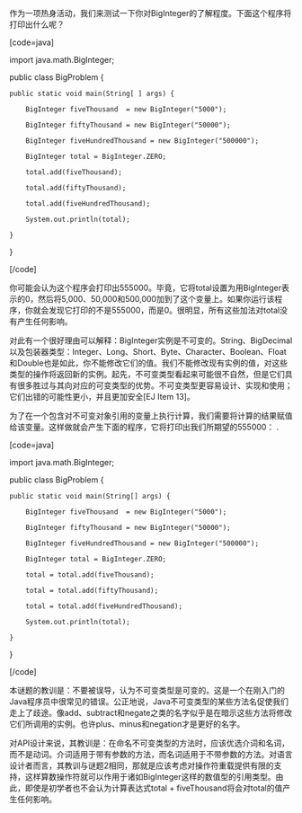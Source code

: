 作为一项热身活动，我们来测试一下你对BigInteger的了解程度。下面这个程序将打印出什么呢？ 
[code=java]
import java.math.BigInteger;
public class BigProblem {
    public static void main(String[ ] args) {
        BigInteger fiveThousand  = new BigInteger("5000");
        BigInteger fiftyThousand = new BigInteger("50000");
        BigInteger fiveHundredThousand = new BigInteger("500000");
        BigInteger total = BigInteger.ZERO;
        total.add(fiveThousand);
        total.add(fiftyThousand);
        total.add(fiveHundredThousand);
        System.out.println(total);
    }
}
[/code]
你可能会认为这个程序会打印出555000。毕竟，它将total设置为用BigInteger表示的0，然后将5,000、50,000和500,000加到了这个变量上。如果你运行该程序，你就会发现它打印的不是555000，而是0。很明显，所有这些加法对total没有产生任何影响。 
对此有一个很好理由可以解释：BigInteger实例是不可变的。String、BigDecimal以及包装器类型：Integer、Long、Short、Byte、Character、Boolean、Float和Double也是如此，你不能修改它们的值。我们不能修改现有实例的值，对这些类型的操作将返回新的实例。起先，不可变类型看起来可能很不自然，但是它们具有很多胜过与其向对应的可变类型的优势。不可变类型更容易设计、实现和使用；它们出错的可能性更小，并且更加安全[EJ Item 13]。 
为了在一个包含对不可变对象引用的变量上执行计算，我们需要将计算的结果赋值给该变量。这样做就会产生下面的程序，它将打印出我们所期望的555000： .
[code=java]
import java.math.BigInteger;
public class BigProblem {
    public static void main(String[] args) {
        BigInteger fiveThousand  = new BigInteger("5000");
        BigInteger fiftyThousand = new BigInteger("50000");
        BigInteger fiveHundredThousand = new BigInteger("500000");
        BigInteger total = BigInteger.ZERO;
        total = total.add(fiveThousand);
        total = total.add(fiftyThousand);
        total = total.add(fiveHundredThousand);
        System.out.println(total);
    }
}
[/code]
本谜题的教训是：不要被误导，认为不可变类型是可变的。这是一个在刚入门的Java程序员中很常见的错误。公正地说，Java不可变类型的某些方法名促使我们走上了歧途。像add、subtract和negate之类的名字似乎是在暗示这些方法将修改它们所调用的实例。也许plus、minus和negation才是更好的名字。 
对API设计来说，其教训是：在命名不可变类型的方法时，应该优选介词和名词，而不是动词。介词适用于带有参数的方法，而名词适用于不带参数的方法。对语言设计者而言，其教训与谜题2相同，那就是应该考虑对操作符重载提供有限的支持，这样算数操作符就可以作用于诸如BigInteger这样的数值型的引用类型。由此，即使是初学者也不会认为计算表达式total + fiveThousand将会对total的值产生任何影响。